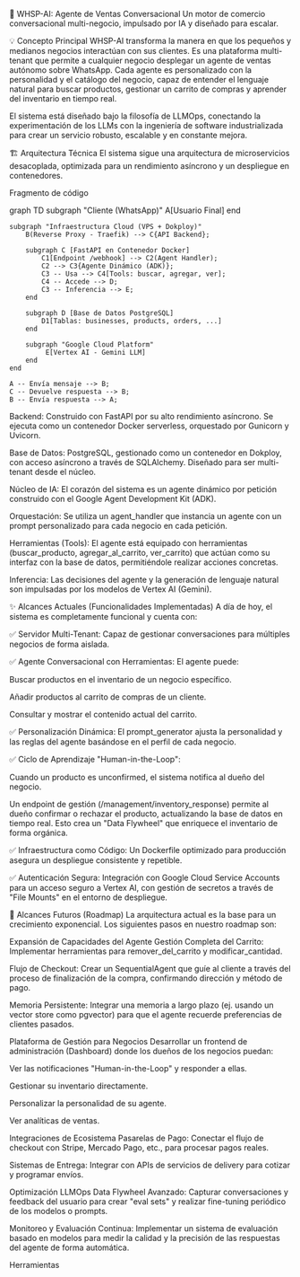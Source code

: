 🤖 WHSP-AI: Agente de Ventas Conversacional
Un motor de comercio conversacional multi-negocio, impulsado por IA y diseñado para escalar.

💡 Concepto Principal
WHSP-AI transforma la manera en que los pequeños y medianos negocios interactúan con sus clientes. Es una plataforma multi-tenant que permite a cualquier negocio desplegar un agente de ventas autónomo sobre WhatsApp. Cada agente es personalizado con la personalidad y el catálogo del negocio, capaz de entender el lenguaje natural para buscar productos, gestionar un carrito de compras y aprender del inventario en tiempo real.

El sistema está diseñado bajo la filosofía de LLMOps, conectando la experimentación de los LLMs con la ingeniería de software industrializada para crear un servicio robusto, escalable y en constante mejora.

🏗️ Arquitectura Técnica
El sistema sigue una arquitectura de microservicios desacoplada, optimizada para un rendimiento asíncrono y un despliegue en contenedores.

Fragmento de código

graph TD
    subgraph "Cliente (WhatsApp)"
        A[Usuario Final]
    end

    subgraph "Infraestructura Cloud (VPS + Dokploy)"
        B(Reverse Proxy - Traefik) --> C{API Backend};

        subgraph C [FastAPI en Contenedor Docker]
            C1[Endpoint /webhook] --> C2(Agent Handler);
            C2 --> C3{Agente Dinámico (ADK)};
            C3 -- Usa --> C4[Tools: buscar, agregar, ver];
            C4 -- Accede --> D;
            C3 -- Inferencia --> E;
        end

        subgraph D [Base de Datos PostgreSQL]
            D1[Tablas: businesses, products, orders, ...]
        end

        subgraph "Google Cloud Platform"
             E[Vertex AI - Gemini LLM]
        end
    end

    A -- Envía mensaje --> B;
    C -- Devuelve respuesta --> B;
    B -- Envía respuesta --> A;
Backend: Construido con FastAPI por su alto rendimiento asíncrono. Se ejecuta como un contenedor Docker serverless, orquestado por Gunicorn y Uvicorn.

Base de Datos: PostgreSQL, gestionado como un contenedor en Dokploy, con acceso asíncrono a través de SQLAlchemy. Diseñado para ser multi-tenant desde el núcleo.

Núcleo de IA: El corazón del sistema es un agente dinámico por petición construido con el Google Agent Development Kit (ADK).

Orquestación: Se utiliza un agent_handler que instancia un agente con un prompt personalizado para cada negocio en cada petición.

Herramientas (Tools): El agente está equipado con herramientas (buscar_producto, agregar_al_carrito, ver_carrito) que actúan como su interfaz con la base de datos, permitiéndole realizar acciones concretas.

Inferencia: Las decisiones del agente y la generación de lenguaje natural son impulsadas por los modelos de Vertex AI (Gemini).

✨ Alcances Actuales (Funcionalidades Implementadas)
A día de hoy, el sistema es completamente funcional y cuenta con:

✅ Servidor Multi-Tenant: Capaz de gestionar conversaciones para múltiples negocios de forma aislada.

✅ Agente Conversacional con Herramientas: El agente puede:

Buscar productos en el inventario de un negocio específico.

Añadir productos al carrito de compras de un cliente.

Consultar y mostrar el contenido actual del carrito.

✅ Personalización Dinámica: El prompt_generator ajusta la personalidad y las reglas del agente basándose en el perfil de cada negocio.

✅ Ciclo de Aprendizaje "Human-in-the-Loop":

Cuando un producto es unconfirmed, el sistema notifica al dueño del negocio.

Un endpoint de gestión (/management/inventory_response) permite al dueño confirmar o rechazar el producto, actualizando la base de datos en tiempo real. Esto crea un "Data Flywheel" que enriquece el inventario de forma orgánica.

✅ Infraestructura como Código: Un Dockerfile optimizado para producción asegura un despliegue consistente y repetible.

✅ Autenticación Segura: Integración con Google Cloud Service Accounts para un acceso seguro a Vertex AI, con gestión de secretos a través de "File Mounts" en el entorno de despliegue.

🚀 Alcances Futuros (Roadmap)
La arquitectura actual es la base para un crecimiento exponencial. Los siguientes pasos en nuestro roadmap son:

Expansión de Capacidades del Agente
Gestión Completa del Carrito: Implementar herramientas para remover_del_carrito y modificar_cantidad.

Flujo de Checkout: Crear un SequentialAgent que guíe al cliente a través del proceso de finalización de la compra, confirmando dirección y método de pago.

Memoria Persistente: Integrar una memoria a largo plazo (ej. usando un vector store como pgvector) para que el agente recuerde preferencias de clientes pasados.

Plataforma de Gestión para Negocios
Desarrollar un frontend de administración (Dashboard) donde los dueños de los negocios puedan:

Ver las notificaciones "Human-in-the-Loop" y responder a ellas.

Gestionar su inventario directamente.

Personalizar la personalidad de su agente.

Ver analíticas de ventas.

Integraciones de Ecosistema
Pasarelas de Pago: Conectar el flujo de checkout con Stripe, Mercado Pago, etc., para procesar pagos reales.

Sistemas de Entrega: Integrar con APIs de servicios de delivery para cotizar y programar envíos.

Optimización LLMOps
Data Flywheel Avanzado: Capturar conversaciones y feedback del usuario para crear "eval sets" y realizar fine-tuning periódico de los modelos o prompts.

Monitoreo y Evaluación Continua: Implementar un sistema de evaluación basado en modelos para medir la calidad y la precisión de las respuestas del agente de forma automática.












Herramientas

